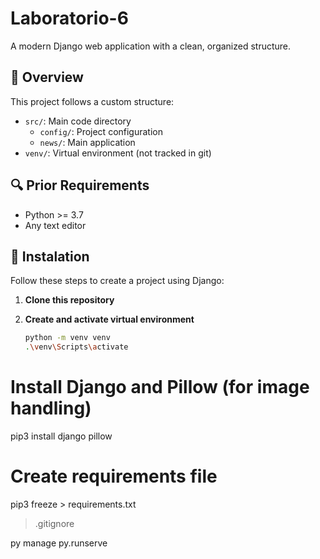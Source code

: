 # Laboratorio-6
A modern Django web application with a clean, organized structure.

## 📃 Overview

This project follows a custom structure:
- `src/`: Main code directory
  - `config/`: Project configuration
  - `news/`: Main application
- `venv/`: Virtual environment (not tracked in git)

## 🔍 Prior Requirements

-   Python >= 3.7
-   Any text editor

## 🔧 Instalation

Follow these steps to create a project using Django:

1.  **Clone this repository**

2.  **Create and activate virtual environment**

    ```bash
    python -m venv venv
    .\venv\Scripts\activate

# Install Django and Pillow (for image handling)
pip3 install django pillow

# Create requirements file
pip3 freeze > requirements.txt

>.gitignore

py manage py.runserve

